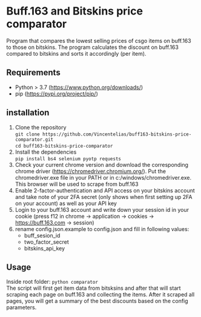 # Buff.163 and Bitskins price comparator
Program that compares the lowest selling prices of csgo items on buff.163 to those on bitskins. The program calculates the discount on buff.163 compared to bitskins and sorts it accordingly (per item). 

## Requirements
- Python > 3.7 (https://www.python.org/downloads/)
- pip (https://pypi.org/project/pip/)
## installation

1. Clone the repository  
`git clone https://github.com/Vincentelias/buff163-bitskins-price-comparator.git`  
`cd buff163-bitskins-price-comparator`
2. Install the dependencies  
`pip install bs4 selenium pyotp requests`
3. Check your current chrome version and download the corresponding chrome driver (https://chromedriver.chromium.org/). Put the chromedriver.exe file in your PATH or in c:/windows/chromedriver.exe. This browser will be used to scrape from buff.163
4. Enable 2-factor-authentication and API access on your bitskins account and take note of your 2FA secret (only shows when first setting up 2FA on your account) as well as your API key
5. Login to your buff.163 account and write down your session id in your cookie (press f12 in chrome -> application -> cookies -> https://buff.163.com -> session)
6. rename config.json.example to config.json and fill in following values:
    - buff_sesion_id
    - two_factor_secret
    - bitskins_api_key

## Usage
Inside root folder: `python comparator`  
The script will first get item data from bitsksins and after that will start scraping each page on buff.163 and collecting the items. After it scraped all pages, you will get a summary of the best discounts based on the config parameters.